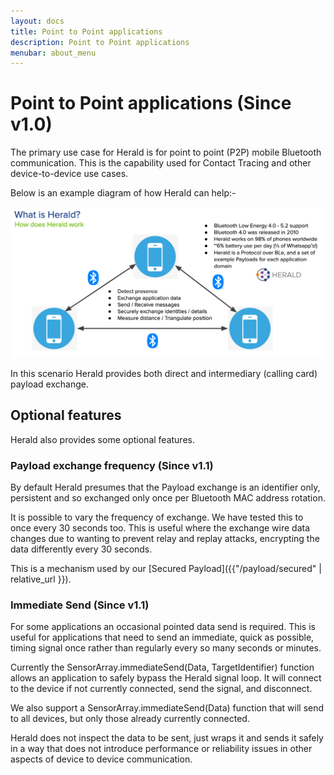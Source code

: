 ```yaml
---
layout: docs
title: Point to Point applications
description: Point to Point applications
menubar: about_menu
---
```


# Point to Point applications (Since v1.0)

The primary use case for Herald is for point to point (P2P) mobile Bluetooth communication.
This is the capability used for Contact Tracing and other device-to-device use cases.

Below is an example diagram of how Herald can help:-

![Herald device-to-device communication](../images/p2p.png)

In this scenario Herald provides both direct and intermediary (calling card) payload
exchange.

## Optional features

Herald also provides some optional features.

### Payload exchange frequency (Since v1.1)

By default Herald presumes that the Payload exchange is an identifier only,
persistent and so exchanged only once per Bluetooth MAC address rotation.

It is possible to vary the frequency of exchange. We have tested this to
once every 30 seconds too. This is useful where the exchange wire data changes
due to wanting to prevent relay and replay attacks, encrypting the data 
differently every 30 seconds.

This is a mechanism used by our 
[Secured Payload]({{"/payload/secured" | relative_url }}).

### Immediate Send (Since v1.1)

For some applications an occasional pointed data send is required. This is
useful for applications that need to send an immediate, quick as possible,
timing signal once rather than regularly every so many seconds or minutes.

Currently the SensorArray.immediateSend(Data, TargetIdentifier) function
allows an application to safely bypass the Herald signal loop. It will
connect to the device if not currently connected, send the signal, and
disconnect.

We also support a SensorArray.immediateSend(Data) function that will
send to all devices, but only those already currently connected.

Herald does not inspect the data to be sent, just wraps it and sends it safely
in a way that does not introduce performance or reliability issues in other
aspects of device to device communication.
